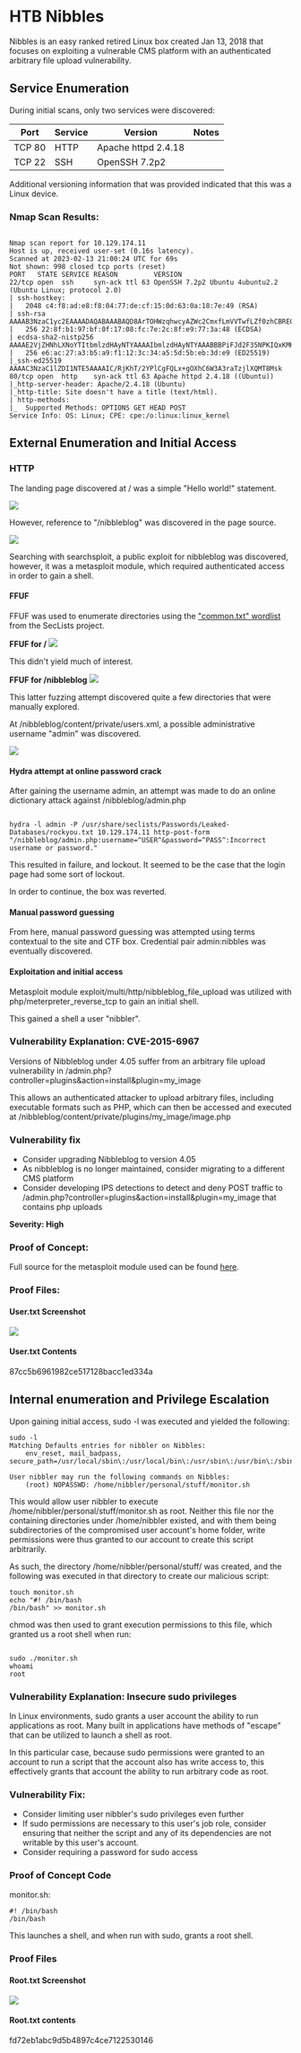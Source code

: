 # HTB Nibbles 

Nibbles is an easy ranked retired Linux box created Jan 13, 2018 that focuses on exploiting a vulnerable CMS platform with an authenticated arbitrary file upload vulnerability. 

## Service Enumeration 

During initial scans, only two services were discovered: 

|Port|Service|Version|Notes|
|-|-|-|-|
|TCP 80|HTTP|Apache httpd 2.4.18||
|TCP 22|SSH|OpenSSH 7.2p2||

Additional versioning information that was provided indicated that this was a Linux device. 

### Nmap Scan Results: 

```

Nmap scan report for 10.129.174.11
Host is up, received user-set (0.16s latency).
Scanned at 2023-02-13 21:00:24 UTC for 69s
Not shown: 998 closed tcp ports (reset)
PORT   STATE SERVICE REASON         VERSION
22/tcp open  ssh     syn-ack ttl 63 OpenSSH 7.2p2 Ubuntu 4ubuntu2.2 (Ubuntu Linux; protocol 2.0)
| ssh-hostkey: 
|   2048 c4:f8:ad:e8:f8:04:77:de:cf:15:0d:63:0a:18:7e:49 (RSA)
| ssh-rsa AAAAB3NzaC1yc2EAAAADAQABAAABAQD8ArTOHWzqhwcyAZWc2CmxfLmVVTwfLZf0zhCBREGCpS2WC3NhAKQ2zefCHCU8XTC8hY9ta5ocU+p7S52OGHlaG7HuA5Xlnihl1INNsMX7gpNcfQEYnyby+hjHWPLo4++fAyO/lB8NammyA13MzvJy8pxvB9gmCJhVPaFzG5yX6Ly8OIsvVDk+qVa5eLCIua1E7WGACUlmkEGljDvzOaBdogMQZ8TGBTqNZbShnFH1WsUxBtJNRtYfeeGjztKTQqqj4WD5atU8dqV/iwmTylpE7wdHZ+38ckuYL9dmUPLh4Li2ZgdY6XniVOBGthY5a2uJ2OFp2xe1WS9KvbYjJ/tH
|   256 22:8f:b1:97:bf:0f:17:08:fc:7e:2c:8f:e9:77:3a:48 (ECDSA)
| ecdsa-sha2-nistp256 AAAAE2VjZHNhLXNoYTItbmlzdHAyNTYAAAAIbmlzdHAyNTYAAABBBPiFJd2F35NPKIQxKMHrgPzVzoNHOJtTtM+zlwVfxzvcXPFFuQrOL7X6Mi9YQF9QRVJpwtmV9KAtWltmk3qm4oc=
|   256 e6:ac:27:a3:b5:a9:f1:12:3c:34:a5:5d:5b:eb:3d:e9 (ED25519)
|_ssh-ed25519 AAAAC3NzaC1lZDI1NTE5AAAAIC/RjKhT/2YPlCgFQLx+gOXhC6W3A3raTzjlXQMT8Msk
80/tcp open  http    syn-ack ttl 63 Apache httpd 2.4.18 ((Ubuntu))
|_http-server-header: Apache/2.4.18 (Ubuntu)
|_http-title: Site doesn't have a title (text/html).
| http-methods: 
|_  Supported Methods: OPTIONS GET HEAD POST
Service Info: OS: Linux; CPE: cpe:/o:linux:linux_kernel

```

## External Enumeration and Initial Access 

### HTTP 

The landing page discovered at / was a simple "Hello world!" statement.

[![](/nibbles/landing.png)](/nibbles/landing.png)

However, reference to "/nibbleblog" was discovered in the page source. 

[![](/nibbles/sauce.png)](/sauce.png)



Searching with searchsploit, a public exploit for nibbleblog was discovered, however, it was a metasploit module, which required authenticated access in order to gain a shell. 

#### FFUF 

FFUF was used to enumerate directories using the ["common.txt" wordlist](https://github.com/danielmiessler/SecLists/blob/master/Discovery/Web-Content/common.txt) from the SecLists project. 

**FFUF for /**
[![](/nibbles/ffuf.png)](/nibbles/ffuf.png)


This didn't yield much of interest. 

**FFUF for /nibbleblog**
[![](/nibbles/n_ffuf.png)](/nibbles/n_ffuf.png)

This latter fuzzing attempt discovered quite a few directories that were manually explored. 

At /nibbleblog/content/private/users.xml, a possible administrative username "admin" was discovered. 

[![](/nibbles/users.png)](/nibbles/users.png)


#### Hydra attempt at online password crack 

After gaining the username admin, an attempt was made to do an online dictionary attack against /nibbleblog/admin.php 

```

hydra -l admin -P /usr/share/seclists/Passwords/Leaked-Databases/rockyou.txt 10.129.174.11 http-post-form "/nibbleblog/admin.php:username=^USER^&password=^PASS^:Incorrect username or password."

```

This resulted in failure, and lockout. It seemed to be the case that the login page had some sort of lockout. 

In order to continue, the box was reverted. 

#### Manual password guessing 

From here, manual password guessing was attempted using terms contextual to the site and CTF box. Credential pair admin:nibbles was eventually discovered. 

#### Exploitation and initial access

Metasploit module exploit/multi/http/nibbleblog_file_upload was utilized with php/meterpreter_reverse_tcp to gain an initial shell. 

This gained a shell a user "nibbler". 



### Vulnerability Explanation: CVE-2015-6967

Versions of Nibbleblog under 4.05 suffer from an arbitrary file upload vulnerability in /admin.php?controller=plugins&action=install&plugin=my_image

This allows an authenticated attacker to upload arbitrary files, including executable formats such as PHP, which can then be accessed and executed at /nibbleblog/content/private/plugins/my_image/image.php

### Vulnerability fix 

- Consider upgrading Nibbleblog to version 4.05
- As nibbleblog is no longer maintained, consider migrating to a different CMS platform 
- Consider developing IPS detections to detect and deny POST traffic to /admin.php?controller=plugins&action=install&plugin=my_image that contains php uploads

**Severity: High**

### Proof of Concept:

Full source for the metasploit module used can be found [here](https://www.exploit-db.com/exploits/38489). 

### Proof Files: 

#### User.txt Screenshot

[![](/nibbles/userproof.png)](/nibbles/userproof.png)

#### User.txt Contents 

87cc5b6961982ce517128bacc1ed334a

## Internal enumeration and Privilege Escalation

Upon gaining initial access, sudo -l was executed and yielded the following: 

```
sudo -l
Matching Defaults entries for nibbler on Nibbles:
    env_reset, mail_badpass, secure_path=/usr/local/sbin\:/usr/local/bin\:/usr/sbin\:/usr/bin\:/sbin\:/bin\:/snap/bin

User nibbler may run the following commands on Nibbles:
    (root) NOPASSWD: /home/nibbler/personal/stuff/monitor.sh
```

This would allow user nibbler to execute /home/nibbler/personal/stuff/monitor.sh as root. Neither this file nor the containing directories under /home/nibbler existed, and with them being subdirectories of the compromised user account's home folder, write permissions were thus granted to our account to create this script arbitrarily. 

As such, the directory /home/nibbler/personal/stuff/ was created, and the following was executed in that directory to create our malicious script: 

```
touch monitor.sh
echo "#! /bin/bash
/bin/bash" >> monitor.sh
```

chmod was then used to grant execution permissions to this file, which granted us a root shell when run: 

```

sudo ./monitor.sh
whoami
root

```

### Vulnerability Explanation: Insecure sudo privileges 

In Linux environments, sudo grants a user account the ability to run applications as root. Many built in applications have methods of "escape" that can be utilized to launch a shell as root. 

In this particular case, because sudo permissions were granted to an account to run a script that the account also has write access to, this effectively grants that account the ability to run arbitrary code as root. 

### Vulnerability Fix: 

- Consider limiting user nibbler's sudo privileges even further
- If sudo permissions are necessary to this user's job role, consider ensuring that neither the script and any of its dependencies are not writable by this user's account. 
- Consider requiring a password for sudo access

### Proof of Concept Code 

monitor.sh: 

```
#! /bin/bash
/bin/bash
```

This launches a shell, and when run with sudo, grants a root shell. 


### Proof Files 

#### Root.txt Screenshot 

[![](/nibbles/root.png)](/nibbles/root.png)

#### Root.txt contents 

fd72eb1abc9d5b4897c4ce7122530146


